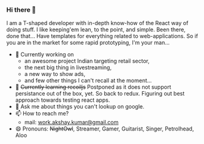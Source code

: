 ### Hi there 👋

<!--
**akshay-nm/akshay-nm** is a ✨ _special_ ✨ repository because its `README.md` (this file) appears on your GitHub profile.

Here are some ideas to get you started:
- ⚡ Fun fact: ...
-->
I am a T-shaped developer with in-depth know-how of the React way of doing stuff. I like keeping'em lean, to the point, and simple. 
Been there, done that... Have templates for everything related to web-applications. So if you are in the market for some rapid prototyping, I'm your man...

- 🔭 Currently working on 
  - an awesome project Indian targeting retail sector,
  - the next big thing in livestreaming,
  - a new way to show ads,
  - and few other things I can't recall at the moment...
- 🌱 <strike>Currently learning recoiljs</strike> Postponed as it does not support persistance out of the box, yet. So back to redux. Figuring out best approach towards testing react apps.
- 💬 Ask me about things you can't lookup on google.
- 📫 How to reach me?
  - mail: work.akshay.kumar@gmail.com
- 😄 Pronouns: <strike>NightOwl</strike>, Streamer, Gamer, Guitarist, Singer, Petrolhead, Aloo
